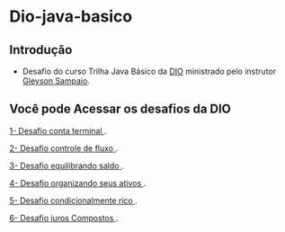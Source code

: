 # Dio-java-basico
## Introdução
- Desafio do curso Trilha Java Básico da [DIO](https://github.com/digitalinnovationone/trilha-java-basico/tree/main/desafios/sintaxe) ministrado pelo instrutor [Gleyson Sampaio](https://github.com/glysns).
<h2>Você pode Acessar os desafios da DIO</h2> 

 [ 1- Desafio conta terminal ](https://github.com/RuiCoders/Dio-java-basico/blob/main/conta-banco-desafio/src/ContaTerminal.java).

 [ 2- Desafio controle de fluxo ](https://github.com/RuiCoders/Dio-java-basico/tree/main/desafio-controle-de-fluxo).

 [ 3- Desafio equilibrando saldo ](https://github.com/RuiCoders/Dio-java-basico/blob/main/desafio-equilibrando-saldo/src/bancario/EquilibrandoSaldo.java).

 [ 4- Desafio organizando seus ativos ](https://github.com/RuiCoders/Dio-java-basico/blob/main/desafio-organizando-seus-ativos/src/BancoOrganizadorAtivos.java).
  
 [ 5- Desafio condicionalmente rico ](https://github.com/RuiCoders/Dio-java-basico/blob/main/desafio-condicionalmente-rico/src/CondicionalmenteRico.java).

 [ 6- Desafio juros Compostos ]().

